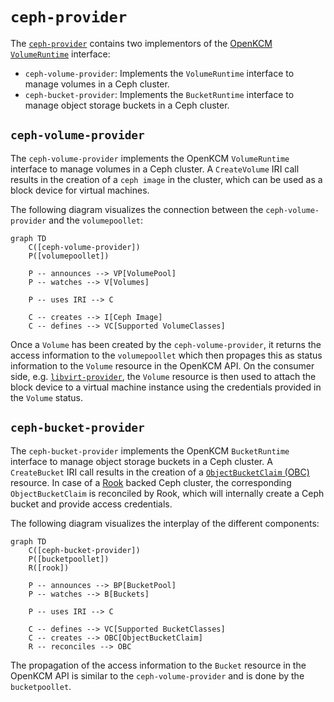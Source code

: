 # `ceph-provider` 

The [`ceph-provider`](https://github.com/openkcm/ceph-provider) contains two implementors of the 
[OpenKCM `VolumeRuntime`](/iaas/architecture/runtime-interface#volumeruntime-interface) interface:
- `ceph-volume-provider`: Implements the `VolumeRuntime` interface to manage volumes in a Ceph cluster.
- `ceph-bucket-provider`: Implements the `BucketRuntime` interface to manage object storage buckets in a Ceph cluster.

## `ceph-volume-provider`

The `ceph-volume-provider` implements the OpenKCM `VolumeRuntime` interface to manage volumes in a Ceph cluster. A 
`CreateVolume` IRI call results in the creation of a `ceph image` in the cluster, which can be used as a block device 
for virtual machines.

The following diagram visualizes the connection between the `ceph-volume-provider` and the `volumepoollet`:

```mermaid
graph TD
    C([ceph-volume-provider])
    P([volumepoollet])
    
    P -- announces --> VP[VolumePool]
    P -- watches --> V[Volumes]
    
    P -- uses IRI --> C
    
    C -- creates --> I[Ceph Image]
    C -- defines --> VC[Supported VolumeClasses]
```

Once a `Volume` has been created by the `ceph-volume-provider`, it returns the access information to the `volumepoollet`
which then propages this as status information to the `Volume` resource in the OpenKCM API. On the consumer side, e.g. 
[`libvirt-provider`](/iaas/architecture/providers/libvirt-provider), the `Volume` resource is then used to attach the 
block device to a virtual machine instance using the credentials provided in the `Volume` status.

## `ceph-bucket-provider`

The `ceph-bucket-provider` implements the OpenKCM `BucketRuntime` interface to manage object storage buckets in a Ceph cluster.
A `CreateBucket` IRI call results in the creation of a [`ObjectBucketClaim` (OBC)](https://github.com/kube-object-storage/lib-bucket-provisioner)
resource. In case of a [Rook](https://rook.io/) backed Ceph cluster, the corresponding `ObjectBucketClaim` is reconciled by Rook, which
will internally create a Ceph bucket and provide access credentials.

The following diagram visualizes the interplay of the different components:

```mermaid
graph TD
    C([ceph-bucket-provider])
    P([bucketpoollet])
    R([rook])
    
    P -- announces --> BP[BucketPool]
    P -- watches --> B[Buckets]
    
    P -- uses IRI --> C
    
    C -- defines --> VC[Supported BucketClasses]
    C -- creates --> OBC[ObjectBucketClaim]
    R -- reconciles --> OBC
```

The propagation of the access information to the `Bucket` resource in the OpenKCM API is similar to the `ceph-volume-provider` and
is done by the `bucketpoollet`. 
